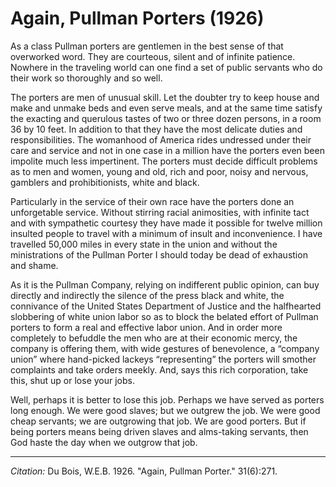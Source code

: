 # Again, Pullman Porters (1926)

As a class Pullman porters are gentlemen in the best sense of that overworked word. They are courteous, silent and of infinite patience. Nowhere in the traveling world can one find a set of public servants who do their work so thoroughly and so well.

The porters are men of unusual skill. Let the doubter try to keep house and make and unmake beds and even serve meals, and at the same time satisfy the exacting and querulous tastes of two or three dozen persons, in a room 36 by 10 feet. In addition to that they have the most delicate duties and responsibilities. The womanhood of America rides undressed under their care and service and not in one case in a million have the porters even been impolite much less impertinent. The porters must decide difficult problems as to men and women, young and old, rich and poor, noisy and nervous, gamblers and prohibitionists, white and black.

Particularly in the service of their own race have the porters done an unforgetable service. Without stirring racial animosities, with infinite tact and with sympathetic courtesy they have made it possible for twelve million insulted people to travel with a minimum of insult and inconvenience. I have travelled 50,000 miles in every state in the union and without the ministrations of the Pullman Porter I should today be dead of exhaustion and shame.

As it is the Pullman Company, relying on indifferent public opinion, can buy directly and indirectly the silence of the press black and white, the connivance of the United States Department of Justice and the halfhearted slobbering of white union labor so as to block the belated effort of Pullman porters to form a real and effective labor union. And in order more completely to befuddle the men who are at their economic mercy, the company is offering them, with wide gestures of benevolence, a “company union” where hand-picked lackeys “representing” the porters will smother complaints and take orders meekly. And, says this rich corporation, take this, shut up or lose your jobs.

Well, perhaps it is better to lose this job. Perhaps we have served as porters long enough. We were good slaves; but we outgrew the job. We were good cheap servants; we are outgrowing that job. We are good porters. But if being porters means being driven slaves and alms-taking servants, then God haste the day when we outgrow that job.


________________
*Citation:* Du Bois, W.E.B. 1926. "Again, Pullman Porter."  31(6):271.
